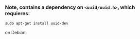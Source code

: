 ### Note, contains a dependency on `<uuid/uuid.h>`, which requieres:

```
sudo apt-get install uuid-dev
```

on Debian.

